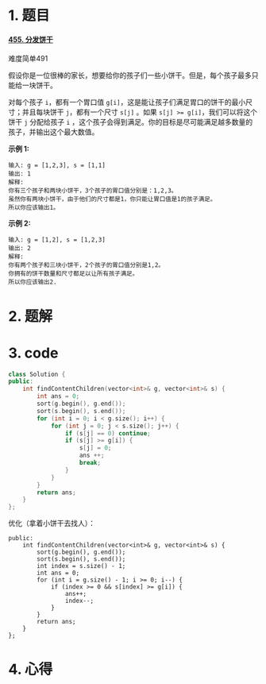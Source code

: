 # 1. 题目

#### [455. 分发饼干](https://leetcode-cn.com/problems/assign-cookies/)

难度简单491

假设你是一位很棒的家长，想要给你的孩子们一些小饼干。但是，每个孩子最多只能给一块饼干。

对每个孩子 `i`，都有一个胃口值 `g[i]`，这是能让孩子们满足胃口的饼干的最小尺寸；并且每块饼干 `j`，都有一个尺寸 `s[j]` 。如果 `s[j] >= g[i]`，我们可以将这个饼干 `j` 分配给孩子 `i` ，这个孩子会得到满足。你的目标是尽可能满足越多数量的孩子，并输出这个最大数值。

**示例 1:**

```
输入: g = [1,2,3], s = [1,1]
输出: 1
解释: 
你有三个孩子和两块小饼干，3个孩子的胃口值分别是：1,2,3。
虽然你有两块小饼干，由于他们的尺寸都是1，你只能让胃口值是1的孩子满足。
所以你应该输出1。
```

**示例 2:**

```
输入: g = [1,2], s = [1,2,3]
输出: 2
解释: 
你有两个孩子和三块小饼干，2个孩子的胃口值分别是1,2。
你拥有的饼干数量和尺寸都足以让所有孩子满足。
所以你应该输出2.
```

# 2. 题解
# 3. code
```c++
class Solution {
public:
    int findContentChildren(vector<int>& g, vector<int>& s) {
        int ans = 0;
        sort(g.begin(), g.end());
        sort(s.begin(), s.end());
        for (int i = 0; i < g.size(); i++) {
            for (int j = 0; j < s.size(); j++) {
                if (s[j] == 0) continue;
                if (s[j] >= g[i]) {
                    s[j] = 0;
                    ans ++;
                    break;
                }
            }
        }
        return ans;
    }
};
```
优化（拿着小饼干去找人）：

```
public:
    int findContentChildren(vector<int>& g, vector<int>& s) {      
        sort(g.begin(), g.end());
        sort(s.begin(), s.end());
        int index = s.size() - 1;
        int ans = 0;
        for (int i = g.size() - 1; i >= 0; i--) {
            if (index >= 0 && s[index] >= g[i]) {       
                ans++;
                index--;
            }
        }
        return ans;
    }
};
```



# 4. 心得
